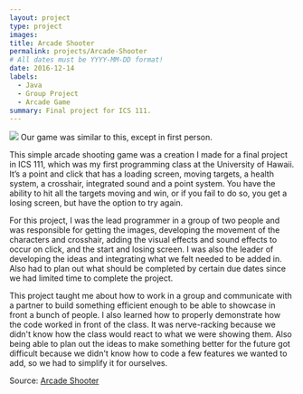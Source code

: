 ```yaml
---
layout: project
type: project
images: 
title: Arcade Shooter
permalink: projects/Arcade-Shooter
# All dates must be YYYY-MM-DD format!
date: 2016-12-14
labels:
  - Java
  - Group Project
  - Arcade Game
summary: Final project for ICS 111.
---
```


<img class="ui medium right floated rounded image" src="../images/ArcadeShooter.jpg">
Our game was similar to this, except in first person.

  This simple arcade shooting game was a creation I made for a final project in ICS 111, which was my first programming class at the University of Hawaii. It’s a point and click that has a loading screen, moving targets, a health system, a crosshair, integrated sound and a point system. You have the ability to hit all the targets moving and win, or if you fail to do so, you get a losing screen, but have the option to try again. 

  For this project, I was the lead programmer in a group of two people and was responsible for getting the images, developing the movement of the characters and crosshair, adding the visual effects and sound effects to occur on click, and the start and losing screen. I was also the leader of developing the ideas and integrating what we felt needed to be added in. Also had to plan out what should be completed by certain due dates since we had limited time to complete the project. 
  
  This project taught me about how to work in a group and communicate with a partner to build something efficient enough to be able to showcase in front a bunch of people. I also learned how to properly demonstrate how the code worked in front of the class. It was nerve-racking because we didn't know how the class would react to what we were showing them. Also being able to plan out the ideas to make something better for the future got difficult because we didn't know how to code a few features we wanted to add, so we had to simplify it for ourselves.


Source: <a href="https://xbox-360.wonderhowto.com/how-to/get-easy-rhino-achievement-dead-ops-arcade-call-duty-black-ops-409350/"><i class="large github icon"></i>Arcade Shooter</a>
